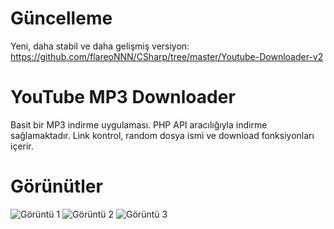 # Güncelleme

Yeni, daha stabil ve daha gelişmiş versiyon: https://github.com/flareoNNN/CSharp/tree/master/Youtube-Downloader-v2

# YouTube MP3 Downloader
Basit bir MP3 indirme uygulaması. PHP API aracılığıyla indirme sağlamaktadır. Link kontrol, random dosya ismi ve download fonksiyonları içerir.

# Görünütler
![Görüntü 1](https://www.upload.ee/image/12015287/Screenshot_4.png)
![Görüntü 2](https://www.upload.ee/image/12015288/Screenshot_5.png)
![Görüntü 3](https://www.upload.ee/image/12015290/Screenshot_6.png)